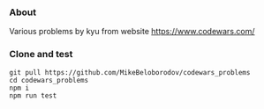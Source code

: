 ### About

Various problems by kyu from website https://www.codewars.com/

### Clone and test

```
git pull https://github.com/MikeBeloborodov/codewars_problems
cd codewars_problems
npm i
npm run test
```
